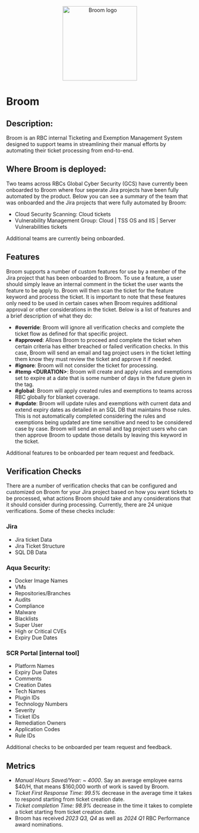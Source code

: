 <div align="center">

  <img alt="Broom logo" src=https://rbcgithub.fg.rbc.com/PCC0/automation/blob/master/broom/logo/logo.png width="200px" height="200px" />

</div>

# Broom

## Description:
Broom is an RBC internal Ticketing and Exemption Management System designed to support teams in streamlining their manual efforts by automating their ticket processing from end-to-end.


## Where Broom is deployed:
Two teams across RBCs Global Cyber Security (GCS) have currently been onboarded to Broom where four seperate Jira projects have been fully automated by the product. Below you can see a summary of the team that was onboarded and the Jira projects that were fully automated by Broom:
- Cloud Security Scanning: Cloud tickets
- Vulnerability Management Group: Cloud | TSS OS and IIS | Server Vulnerabilities tickets

Additional teams are currently being onboarded.

  
## Features
Broom supports a number of custom features for use by a member of the Jira project that has been onboarded to Broom. To use a feature, a user should simply leave an internal comment in the ticket the user wants the feature to be apply to. Broom will then scan the ticket for the feature keyword and process the ticket. It is important to note that these features only need to be used in certain cases when Broom requires additional approval or other considerations in the ticket. Below is a list of features and a brief description of what they do:

- **\#override**: Broom will ignore all verification checks and complete the ticket flow as defined for that specific project.
- **\#approved**: Allows Broom to proceed and complete the ticket when certain criteria has either breached or failed verification checks. In this case, Broom will send an email and tag project users in the ticket letting them know they must review the ticket and approve it if needed.
- **\#ignore**: Broom will not consider the ticket for processing.
- **\#temp \<DURATION\>**: Broom will create and apply rules and exemptions set to expire at a date that is some number of days in the future given in the <DURATION> tag.
- **\#global**: Broom will apply created rules and exemptions to teams across RBC globally for blanket coverage.
- **\#update**: Broom will update rules and exemptions with current data and extend expiry dates as detailed in an SQL DB that maintains those rules. This is not automatically completed considering the rules and exemptions being updated are time sensitive and need to be considered case by case. Broom will send an email and tag project users who can then approve Broom to update those details by leaving this keyword in the ticket.

Additional features to be onboarded per team request and feedback.

## Verification Checks
There are a number of verification checks that can be configured and customized on Broom for your Jira project based on how you want tickets to be processed, what actions Broom should take and any considerations that it should consider during processing. Currently, there are 24 unique verifications. Some of these checks include:
### Jira
- Jira ticket Data
- Jira Ticket Structure
- SQL DB Data
### Aqua Security:
- Docker Image Names
- VMs
- Repositories/Branches
- Audits
- Compliance
- Malware
- Blacklists
- Super User
- High or Critical CVEs
- Expiry Due Dates
### SCR Portal [internal tool]
- Platform Names
- Expiry Due Dates
- Comments
- Creation Dates
- Tech Names
- Plugin IDs
- Technology Numbers
- Severity
- Ticket IDs
- Remediation Owners
- Application Codes
- Rule IDs

Additional checks to be onboarded per team request and feedback.

## Metrics
- *Manual Hours Saved/Year: ~ 4000*. Say an average employee earns $40/H, that means $160,000 worth of work is saved by Broom.
- *Ticket First Response Time: 99.5%* decrease in the average time it takes to respond starting from ticket creation date.
- *Ticket completion Time: 98.9%* decrease in the time it takes to complete a ticket starting from ticket creation date.
- Broom has received *2023 Q3, Q4* as well as *2024 Q1* RBC Performance award nominations.
